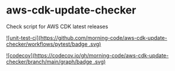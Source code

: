 # aws-cdk-update-checker
Check script for AWS CDK latest releases

[![unit-test-ci](https://github.com/morning-code/aws-cdk-update-checker/workflows/pytest/badge
.svg)](https://github.com/morning-code/aws-cdk-update-checker)  

[![codecov](https://codecov.io/gh/morning-code/aws-cdk-update-checker/branch/main/graph/badge
.svg)](https://codecov.io/gh/morning-code/aws-cdk-update-checker)  

